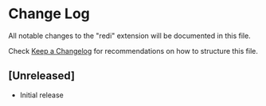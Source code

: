 # Change Log

All notable changes to the "redi" extension will be documented in this file.

Check [Keep a Changelog](http://keepachangelog.com/) for recommendations on how to structure this file.

## [Unreleased]

- Initial release